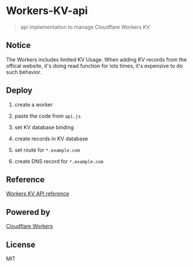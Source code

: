 # Workers-KV-api

> api implementation to manage Cloudflare Workers KV

## Notice

The Workers includes limited KV Usage. When adding KV records from the offical website, it's doing read function for lots times, it's expensive to do such behavior.

## Deploy

1. create a worker

2. paste the code from `api.js`

3. set KV database binding

4. create records in KV database

5. set route for `*.example.com`

6. create DNS record for `*.example.com`

## Reference

[Workers KV API reference](https://developers.cloudflare.com/workers/runtime-apis/kv)

## Powered by

[Cloudflare Workers](https://workers.dev/)

## License

MIT
